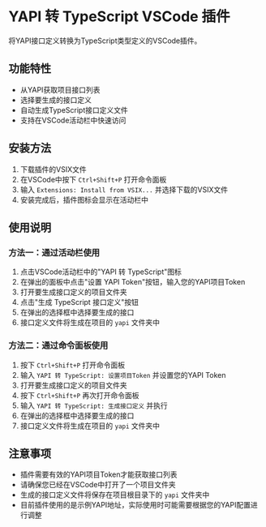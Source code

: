 # YAPI 转 TypeScript VSCode 插件

将YAPI接口定义转换为TypeScript类型定义的VSCode插件。

## 功能特性

- 从YAPI获取项目接口列表
- 选择要生成的接口定义
- 自动生成TypeScript接口定义文件
- 支持在VSCode活动栏中快速访问

## 安装方法

1. 下载插件的VSIX文件
2. 在VSCode中按下 `Ctrl+Shift+P` 打开命令面板
3. 输入 `Extensions: Install from VSIX...` 并选择下载的VSIX文件
4. 安装完成后，插件图标会显示在活动栏中

## 使用说明

### 方法一：通过活动栏使用

1. 点击VSCode活动栏中的"YAPI 转 TypeScript"图标
2. 在弹出的面板中点击"设置 YAPI Token"按钮，输入您的YAPI项目Token
3. 打开要生成接口定义的项目文件夹
4. 点击"生成 TypeScript 接口定义"按钮
5. 在弹出的选择框中选择要生成的接口
6. 接口定义文件将生成在项目的 `yapi` 文件夹中

### 方法二：通过命令面板使用

1. 按下 `Ctrl+Shift+P` 打开命令面板
2. 输入 `YAPI 转 TypeScript: 设置项目Token` 并设置您的YAPI Token
3. 打开要生成接口定义的项目文件夹
4. 按下 `Ctrl+Shift+P` 再次打开命令面板
5. 输入 `YAPI 转 TypeScript: 生成接口定义` 并执行
6. 在弹出的选择框中选择要生成的接口
7. 接口定义文件将生成在项目的 `yapi` 文件夹中

## 注意事项

- 插件需要有效的YAPI项目Token才能获取接口列表
- 请确保您已经在VSCode中打开了一个项目文件夹
- 生成的接口定义文件将保存在项目根目录下的 `yapi` 文件夹中
- 目前插件使用的是示例YAPI地址，实际使用时可能需要根据您的YAPI配置进行调整

